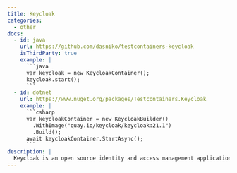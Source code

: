 ```yaml
---
title: Keycloak
categories:
  - other
docs:
  - id: java
    url: https://github.com/dasniko/testcontainers-keycloak
    isThirdParty: true
    example: |
      ```java
      var keycloak = new KeycloakContainer();
      keycloak.start();
      ```
  - id: dotnet
    url: https://www.nuget.org/packages/Testcontainers.Keycloak
    example: |
      ```csharp
      var keycloakContainer = new KeycloakBuilder()
        .WithImage("quay.io/keycloak/keycloak:21.1")
        .Build();
      await keycloakContainer.StartAsync();
      ```
description: |
  Keycloak is an open source identity and access management application that provides user federation, strong authentication, user management, fine-grained authorization, and more.
---
```

